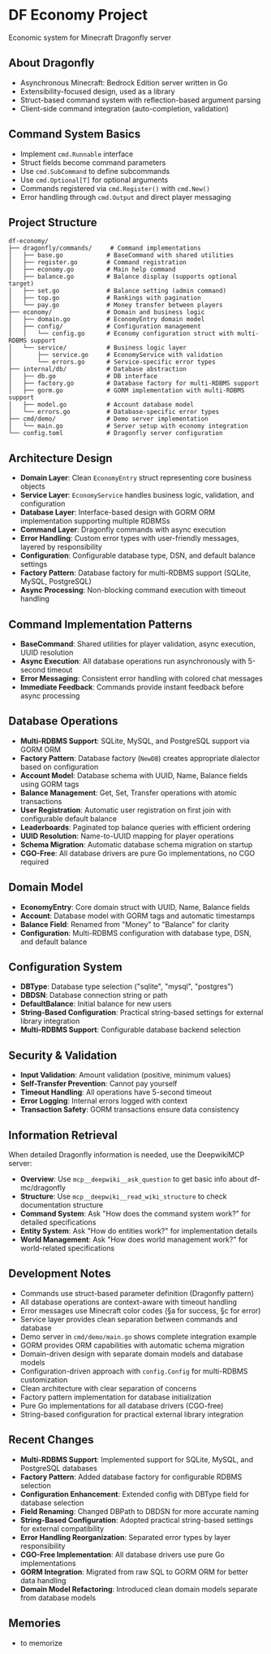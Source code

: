 # DF Economy Project

Economic system for Minecraft Dragonfly server

## About Dragonfly
- Asynchronous Minecraft: Bedrock Edition server written in Go
- Extensibility-focused design, used as a library
- Struct-based command system with reflection-based argument parsing
- Client-side command integration (auto-completion, validation)

## Command System Basics
- Implement `cmd.Runnable` interface
- Struct fields become command parameters
- Use `cmd.SubCommand` to define subcommands
- Use `cmd.Optional[T]` for optional arguments
- Commands registered via `cmd.Register()` with `cmd.New()`
- Error handling through `cmd.Output` and direct player messaging

## Project Structure
```
df-economy/
├── dragonfly/commands/     # Command implementations
│   ├── base.go            # BaseCommand with shared utilities
│   ├── register.go        # Command registration
│   ├── economy.go         # Main help command
│   ├── balance.go         # Balance display (supports optional target)
│   ├── set.go             # Balance setting (admin command)
│   ├── top.go             # Rankings with pagination
│   └── pay.go             # Money transfer between players
├── economy/               # Domain and business logic
│   ├── domain.go          # EconomyEntry domain model
│   ├── config/            # Configuration management
│   │   └── config.go      # Economy configuration struct with multi-RDBMS support
│   └── service/           # Business logic layer
│       ├── service.go     # EconomyService with validation
│       └── errors.go      # Service-specific error types
├── internal/db/           # Database abstraction
│   ├── db.go              # DB interface
│   ├── factory.go         # Database factory for multi-RDBMS support
│   ├── gorm.go            # GORM implementation with multi-RDBMS support
│   ├── model.go           # Account database model
│   └── errors.go          # Database-specific error types
├── cmd/demo/              # Demo server implementation
│   └── main.go            # Server setup with economy integration
└── config.toml            # Dragonfly server configuration
```

## Architecture Design
- **Domain Layer**: Clean `EconomyEntry` struct representing core business objects
- **Service Layer**: `EconomyService` handles business logic, validation, and configuration
- **Database Layer**: Interface-based design with GORM ORM implementation supporting multiple RDBMSs
- **Command Layer**: Dragonfly commands with async execution
- **Error Handling**: Custom error types with user-friendly messages, layered by responsibility
- **Configuration**: Configurable database type, DSN, and default balance settings
- **Factory Pattern**: Database factory for multi-RDBMS support (SQLite, MySQL, PostgreSQL)
- **Async Processing**: Non-blocking command execution with timeout handling

## Command Implementation Patterns
- **BaseCommand**: Shared utilities for player validation, async execution, UUID resolution
- **Async Execution**: All database operations run asynchronously with 5-second timeout
- **Error Messaging**: Consistent error handling with colored chat messages
- **Immediate Feedback**: Commands provide instant feedback before async processing

## Database Operations
- **Multi-RDBMS Support**: SQLite, MySQL, and PostgreSQL support via GORM ORM
- **Factory Pattern**: Database factory (`NewDB`) creates appropriate dialector based on configuration
- **Account Model**: Database schema with UUID, Name, Balance fields using GORM tags
- **Balance Management**: Get, Set, Transfer operations with atomic transactions
- **User Registration**: Automatic user registration on first join with configurable default balance
- **Leaderboards**: Paginated top balance queries with efficient ordering
- **UUID Resolution**: Name-to-UUID mapping for player operations
- **Schema Migration**: Automatic database schema migration on startup
- **CGO-Free**: All database drivers are pure Go implementations, no CGO required

## Domain Model
- **EconomyEntry**: Core domain struct with UUID, Name, Balance fields
- **Account**: Database model with GORM tags and automatic timestamps
- **Balance Field**: Renamed from "Money" to "Balance" for clarity
- **Configuration**: Multi-RDBMS configuration with database type, DSN, and default balance

## Configuration System
- **DBType**: Database type selection ("sqlite", "mysql", "postgres")
- **DBDSN**: Database connection string or path
- **DefaultBalance**: Initial balance for new users
- **String-Based Configuration**: Practical string-based settings for external library integration
- **Multi-RDBMS Support**: Configurable database backend selection

## Security & Validation
- **Input Validation**: Amount validation (positive, minimum values)
- **Self-Transfer Prevention**: Cannot pay yourself
- **Timeout Handling**: All operations have 5-second timeout
- **Error Logging**: Internal errors logged with context
- **Transaction Safety**: GORM transactions ensure data consistency

## Information Retrieval
When detailed Dragonfly information is needed, use the DeepwikiMCP server:

- **Overview**: Use `mcp__deepwiki__ask_question` to get basic info about df-mc/dragonfly
- **Structure**: Use `mcp__deepwiki__read_wiki_structure` to check documentation structure
- **Command System**: Ask "How does the command system work?" for detailed specifications
- **Entity System**: Ask "How do entities work?" for implementation details
- **World Management**: Ask "How does world management work?" for world-related specifications

## Development Notes
- Commands use struct-based parameter definition (Dragonfly pattern)
- All database operations are context-aware with timeout handling
- Error messages use Minecraft color codes (§a for success, §c for error)
- Service layer provides clean separation between commands and database
- Demo server in `cmd/demo/main.go` shows complete integration example
- GORM provides ORM capabilities with automatic schema migration
- Domain-driven design with separate domain models and database models
- Configuration-driven approach with `config.Config` for multi-RDBMS customization
- Clean architecture with clear separation of concerns
- Factory pattern implementation for database initialization
- Pure Go implementations for all database drivers (CGO-free)
- String-based configuration for practical external library integration

## Recent Changes
- **Multi-RDBMS Support**: Implemented support for SQLite, MySQL, and PostgreSQL databases
- **Factory Pattern**: Added database factory for configurable RDBMS selection
- **Configuration Enhancement**: Extended config with DBType field for database selection
- **Field Renaming**: Changed DBPath to DBDSN for more accurate naming
- **String-Based Configuration**: Adopted practical string-based settings for external compatibility
- **Error Handling Reorganization**: Separated error types by layer responsibility
- **CGO-Free Implementation**: All database drivers use pure Go implementations
- **GORM Integration**: Migrated from raw SQL to GORM ORM for better data handling
- **Domain Model Refactoring**: Introduced clean domain models separate from database models

## Memories
- to memorize